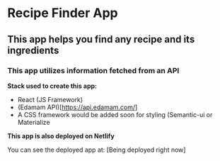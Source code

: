 # Recipe Finder App
## This app helps you find any recipe and its ingredients 

### This app utilizes information fetched from an API

**Stack used to create this app:**
- React (JS Framework)
- (Edamam API)[https://api.edamam.com/] 
- A CSS framework would be added soon for styling (Semantic-ui or Materialize

**This app is also deployed on Netlify**

You can see the deployed app at: [Being deployed right now]

